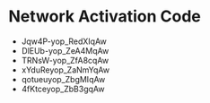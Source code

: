 # Network Activation Code
* Jqw4P-yop_RedXIqAw
* DlEUb-yop_ZeA4MqAw
* TRNsW-yop_ZfA8cqAw
* xYduReyop_ZaNmYqAw
* qotueuyop_ZbgMIqAw
* 4fKtceyop_ZbB3gqAw